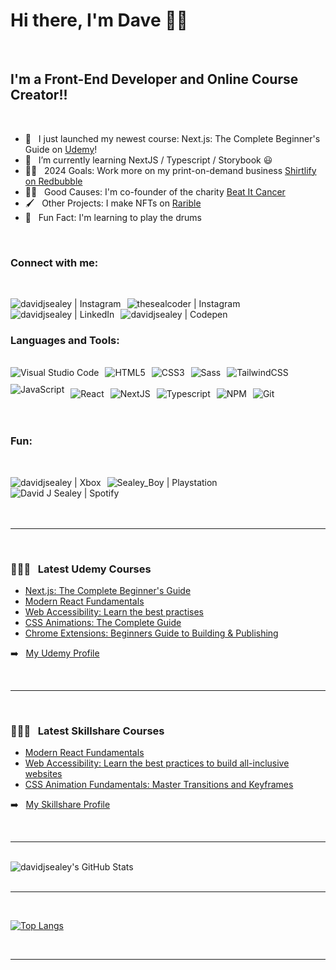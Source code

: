 # Hi there, I'm Dave 👋🏾

<br />

## I'm a Front-End Developer and Online Course Creator!!

<br />

- 🔭 &nbsp; I just launched my newest course: Next.js: The Complete Beginner's Guide on [Udemy][udemy]!
- 🌱 &nbsp; I’m currently learning NextJS / Typescript / Storybook 😃
- 🤞🏾 &nbsp; 2024 Goals: Work more on my print-on-demand business [Shirtlify on Redbubble]([http://shirtlify.redbubble.com/](https://www.redbubble.com/people/shirtlify/shop?artistUserName=Shirtlify&sortOrder=recent))
- 🙏🏾 &nbsp; Good Causes: I'm co-founder of the charity [Beat It Cancer][beatitcancer]
- 🖌️ &nbsp; Other Projects: I make NFTs on [Rarible][rarible]
- 🥁 &nbsp; Fun Fact: I'm learning to play the drums

<br />

### Connect with me:

<br />

[<img align="left" style="margin-right: 10px;" alt="davidjsealey | Instagram" src="https://img.shields.io/badge/Twitter-1DA1F2?style=for-the-badge&logo=twitter&logoColor=white" />][twitter]
[<img align="left" style="margin-right: 10px;" alt="thesealcoder | Instagram" src="https://img.shields.io/badge/Instagram-E4405F?style=for-the-badge&logo=instagram&logoColor=white" />][instagram]
[<img align="left" style="margin-right: 10px;" alt="davidjsealey | LinkedIn" src="https://img.shields.io/badge/LinkedIn-0077B5?style=for-the-badge&logo=linkedin&logoColor=white" />][linkedin]
[<img align="left" style="margin-right: 10px;" alt="davidjsealey | Codepen" src="https://img.shields.io/badge/Codepen-000000?style=for-the-badge&logo=codepen&logoColor=white" />][codepen]

<br />
<br />

### Languages and Tools:

<br />

<div style="display: block, width: 100%;">

<div align="left">
    <img align="left" style="display: inline-block; margin: 0 10px 10px 0;" alt="Visual Studio Code" src="https://img.shields.io/badge/Visual_Studio_Code-0078D4?style=for-the-badge&logo=visual%20studio%20code&logoColor=white" />
    <img align="left" style="display: inline-block; margin: 0 10px 10px 0;" alt="HTML5" src="https://img.shields.io/badge/HTML5-E34F26?style=for-the-badge&logo=html5&logoColor=white" />
    <img align="left" style="display: inline-block; margin: 0 10px 10px 0;" alt="CSS3" src="https://img.shields.io/badge/CSS3-1572B6?style=for-the-badge&logo=css3&logoColor=white" />
    <img align="left" style="display: inline-block; margin: 0 10px 10px 0;" alt="Sass" src="https://img.shields.io/badge/Sass-CC6699?style=for-the-badge&logo=sass&logoColor=white" />
    <img align="left" style="display: inline-block; margin: 0 10px 10px 0;" alt="TailwindCSS" src="https://img.shields.io/badge/Tailwind_CSS-38B2AC?style=for-the-badge&logo=tailwind-css&logoColor=white" />
    <img align="left" style="display: inline-block; margin: 0 10px 10px 0;" alt="JavaScript" src="https://img.shields.io/badge/JavaScript-F7DF1E?style=for-the-badge&logo=javascript&logoColor=black" />
</div>
<br />
<br />
<div align="left">
    <img align="left" style="display: inline-block; margin: 0 10px 10px 0;" alt="React" src="https://img.shields.io/badge/React-20232A?style=for-the-badge&logo=react&logoColor=61DAFB" />
    <img align="left" style="display: inline-block; margin: 0 10px 10px 0;" alt="NextJS" src="https://img.shields.io/badge/next.js-000000?style=for-the-badge&logo=next.js&logoColor=white" />
    <img align="left" style="display: inline-block; margin: 0 10px 10px 0;" alt="Typescript" src="https://img.shields.io/badge/TypeScript-007ACC?style=for-the-badge&logo=typescript&logoColor=white" />
    <img align="left" style="display: inline-block; margin: 0 10px 10px 0;" alt="NPM" src="https://img.shields.io/badge/npm-CB3837?style=for-the-badge&logo=npm&logoColor=white" />
    <img align="left" style="display: inline-block; margin: 0 10px 10px 0;" alt="Git" src="https://img.shields.io/badge/Git-F05032?style=for-the-badge&logo=git&logoColor=white" />
</div>

</div>

<br />
<br />

<div style="display: block; overflow: auto; width: 100%;">

<br />

### Fun:

<br />
    
[<img align="left" style="overflow: auto; margin-right: 10px;" alt="davidjsealey | Xbox" src="https://img.shields.io/badge/Xbox-107C10?style=for-the-badge&logo=xbox&logoColor=white" />][xbox]
    [<img align="left" style="overflow: auto; margin-right: 10px;" alt="Sealey_Boy | Playstation" src="https://img.shields.io/badge/PlayStation-003791?style=for-the-badge&logo=playstation&logoColor=white" />][playstation]
[<img align="left" style="margin-right: 10px;" alt="David J Sealey | Spotify" src="https://img.shields.io/badge/Spotify-1ED760?&style=for-the-badge&logo=spotify&logoColor=white" />][spotify]

</div>

<br />
<br />

---

<br />

### 👨🏽‍🏫 &nbsp; Latest Udemy Courses

- [Next.js: The Complete Beginner's Guide](https://www.udemy.com/course/4958498/?referralCode=13A7EE33F1FA2FC602D2)
- [Modern React Fundamentals](https://www.udemy.com/course/modern-react-fundamentals-build-a-quote-generator/?referralCode=ED12BA4233D2A3A3E814)
- [Web Accessibility: Learn the best practises](https://www.udemy.com/course/web-accessibility-learn-the-best-practises/?referralCode=CE25A463F2AA2D2B61C3)
- [CSS Animations: The Complete Guide](https://www.udemy.com/course/css-animations-the-complete-guide/?referralCode=044B8627F5DEC06B884C)
- [Chrome Extensions: Beginners Guide to Building & Publishing](https://www.udemy.com/course/chrome-extensions-beginners-guide/?referralCode=615339193017EC9CDBBE)

➡️ &nbsp; [My Udemy Profile](https://www.udemy.com/user/david-sealey/)

<br />

---

<br />

### 👨🏽‍🏫 &nbsp; Latest Skillshare Courses

- [Modern React Fundamentals](https://skl.sh/3RoKoUr)
- [Web Accessibility: Learn the best practices to build all-inclusive websites](https://skl.sh/3rLltyt)
- [CSS Animation Fundamentals: Master Transitions and Keyframes](https://skl.sh/3aDTxHa)

➡️ &nbsp; [My Skillshare Profile](https://www.skillshare.com/profile/David-Sealey/28423139)

<br />

---

<br />

<img style="display: block;" alt="davidjsealey's GitHub Stats" src="https://github-readme-stats.vercel.app/api?username=davidjsealey&show_icons=true&hide_border=true&count_private=true&theme=gruvbox" />

<br />

---

<br />

[![Top Langs](https://github-readme-stats.vercel.app/api/top-langs/?username=davidjsealey)](https://github.com/davidjsealey/github-readme-stats)

<br />

---

[skillshare]: https://skl.sh/45Oit8Q
[udemy]: https://www.udemy.com/course/4958498/?referralCode=13A7EE33F1FA2FC602D2
[twitter]: https://twitter.com/davidjsealey
[instagram]: https://instagram.com/thesealcoder
[linkedin]: https://linkedin.com/in/davidjsealey
[rarible]: https://rarible.com/thesealcoder?tab=collectibles
[codepen]: https://codepen.io/davidjsealey
[playstation]: https://psnprofiles.com/Sealey_Boy
[xbox]: https://account.xbox.com/en-us/profile?gamertag=davidjsealey
[spotify]: https://open.spotify.com/user/dsealey?si=3xlJ15__T6Wk_Hmb2mJwgw
[beatitcancer]: https://beatitcancer.org.uk/
